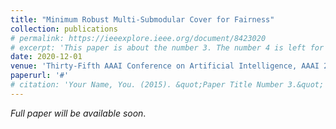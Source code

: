 ```yaml
---
title: "Minimum Robust Multi-Submodular Cover for Fairness"
collection: publications
# permalink: https://ieeexplore.ieee.org/document/8423020
# excerpt: 'This paper is about the number 3. The number 4 is left for future work.'
date: 2020-12-01
venue: 'Thirty-Fifth AAAI Conference on Artificial Intelligence, AAAI 2021'
paperurl: '#'
# citation: 'Your Name, You. (2015). &quot;Paper Title Number 3.&quot; <i>Journal 1</i>. 1(3).'
---
```


*Full paper will be available soon*.
